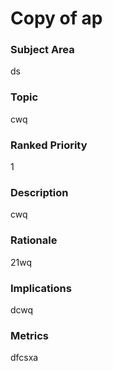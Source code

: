 

# Copy of ap

### Subject Area


ds



### Topic


cwq



### Ranked Priority


1



### Description


cwq



### Rationale


21wq



### Implications


dcwq



### Metrics


dfcsxa




